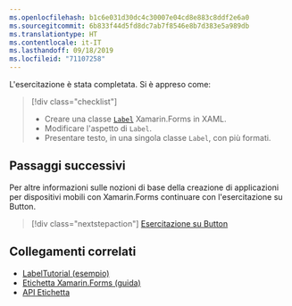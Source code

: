 ```yaml
---
ms.openlocfilehash: b1c6e031d30dc4c30007e04cd8e883c8ddf2e6a0
ms.sourcegitcommit: 6b833f44d5fd8dc7ab7f8546e8b7d383e5a989db
ms.translationtype: HT
ms.contentlocale: it-IT
ms.lasthandoff: 09/18/2019
ms.locfileid: "71107258"
---
```

L'esercitazione è stata completata. Si è appreso come:

> [!div class="checklist"]
>
> - Creare una classe [`Label`](xref:Xamarin.Forms.Label) Xamarin.Forms in XAML.
> - Modificare l'aspetto di `Label`.
> - Presentare testo, in una singola classe `Label`, con più formati.

## <a name="next-steps"></a>Passaggi successivi

Per altre informazioni sulle nozioni di base della creazione di applicazioni per dispositivi mobili con Xamarin.Forms continuare con l'esercitazione su Button.

> [!div class="nextstepaction"]
> [Esercitazione su Button](~/get-started/tutorials/button/index.yml)

## <a name="related-links"></a>Collegamenti correlati

- [LabelTutorial (esempio)](https://docs.microsoft.com/samples/xamarin/xamarin-forms-samples/getstarted-tutorials-labeltutorial/)
- [Etichetta Xamarin.Forms (guida)](~/xamarin-forms/user-interface/text/label.md)
- [API Etichetta](xref:Xamarin.Forms.Label)
